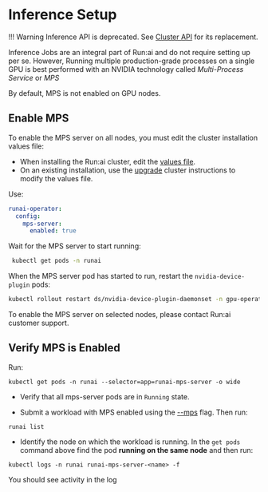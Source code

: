 # Inference Setup

!!! Warning
    Inference API is deprecated. See [Cluster API](../../cluster-api/workload-overview-dev.md) for its replacement.

Inference Jobs are an integral part of Run:ai and do not require setting up per se. However, Running multiple production-grade processes on a single GPU is best performed with an NVIDIA technology called *Multi-Process Service* or *MPS*

By default, MPS is not enabled on GPU nodes.

## Enable MPS

To enable the MPS server on all nodes, you must edit the cluster installation values file:

* When installing the Run:ai cluster, edit the [values file](../../../admin/runai-setup/cluster-setup/cluster-install.md#install-runai).
* On an existing installation, use the [upgrade](../../../admin/runai-setup/cluster-setup/cluster-upgrade.md) cluster instructions to modify the values file.

Use:

```  yaml
runai-operator:
  config:
    mps-server:
      enabled: true
```

Wait for the MPS server to start running:

``` bash
 kubectl get pods -n runai
```

When the MPS server pod has started to run, restart the `nvidia-device-plugin` pods:

``` bash
kubectl rollout restart ds/nvidia-device-plugin-daemonset -n gpu-operator
```

To enable the MPS server on selected nodes, please contact Run:ai customer support.

## Verify MPS is Enabled

Run:

```
kubectl get pods -n runai --selector=app=runai-mps-server -o wide
```

* Verify that all mps-server pods are in `Running` state.

* Submit a workload with MPS enabled using the [--mps](../../../Researcher/cli-reference/runai-submit.md) flag.  Then run:

```
runai list
```

* Identify the node on which the workload is running. In the `get pods` command above find the pod **running on the same node** and then run:

```
kubectl logs -n runai runai-mps-server-<name> -f
```

You should see activity in the log

